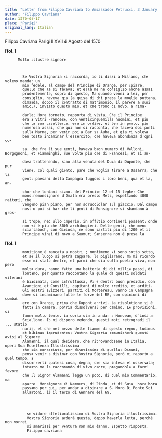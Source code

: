 ```yaml
---
title: "Letter from Filippo Cavriana to Ambassador Petrucci, 3 January 1569"
author: "Filippo Cavriana"
date: 1570-08-17
place: "Parigi"
original_lang: Italian
---
```


Filippo Cavriana
Parigi
Il XVII di Agosto del 1570


  	
	    
	      
**[fol. ]**


	      Molto illustre signore


	      
	        Se Vostra Signoria si raccorda, io li dissi a Millano, che volevo mandar un
	        mio fedele, al campo del Principe di Orange, per spiare,
	        quello che la si faceva; et ella me ne consigliò anche assai
	        prudentemente, sopra di questo, Ma quando venni a lei, per
	        consiglio, haveva gia (a guisa di chi presa la moglie puttana,
	        dimanda, doppo il contratto di matrimonio, il parere a suoi
	        amici), inviato questo mio, et che trono di novo, a rimá-

	        darle; Hora tornato, rapporta di vista, Che il Principe
	        era a Vitri Francese, con venticinquemille huomini, et piu
	        che la sua cavalleria, era in ordine, et ben in punto, piu
	        numerosa assai, che qui non si racconta, che faceva doi ponti
	        sulla Marna, per venir poi a Bar su Auba, et gia vi voleva
	        ben tosto incaminar l'essercito; che haveva abondanza d'ogni co-
 
	        sa. che fra li sue genti, haveva buon numero di Valloni, Borgognoni, et Fiamminghi, due volte piu che di Francesi; et si an-

	        dava trattenendo, sino alla venuta del Duca di Duponte, che pur
	        viene, col quali gionto, pare che voglia tirare a Ossarra; che li
	        genti paesani della Campagna fuggono i loro beni, qua et la, an-

	        chor che lontani siano, del Principe 12 et 15 leghe; Che
	        mons.remonsignore d'Omala era presso Metz, espettando 4000 raiteri, che
	        vengono pian piano, per non sdrucciolar sul giaccio; Dal campo
	        nostro poi si ha; che li genti di Monsignore si sbandano à gros-

	        si trope, nec ullo imperio, in offitio contineri possent; onde
	        non vi è piu che 3000 archibugieri. Delle genti, che meno
	        sciarlaboch, con Gioiosa, ne sono partiti piu di 1200 et il
	        Principe vinsi di novo a Saumur; Sanserra non è presa la

	        
**[fol. ]**


	        
	        monitione è mancata a nostri ; nondimeno vi sono sotto sotto,
	        et se il luogo si potrà zappare, lo piglierano; ma mi ricordo
	        essermi stato dentro, et parmi che sia sulla poetra viva, non però
	        molto dura, hanno fatto una batteria di doi millia passi, di
	        lontano, per quanto raccontano la quale da questi soldati viterani
	        è biasimata, come infruttuosa, Vi è dentro buon presidio, con
	        Avantigni et Consilli, capitani di molto credito, et arditi.
	        Gli nostri svizzeri, partiti di Montereau, vanno in Campagna
	        dove si incaminano tutte le forze del RE, con opinioni di combat
	        ere con Orange, prima che Dupont arrivi. La risolutione si è
	        fatta in camera, potria dissolversi per camino. Le provisioni, si
	        fanno molto lente. La corta sta in andar a Monceau, d'indi a
	        Sciallone. Io mi dispero vedendo, questi moti retrogradi il ... statio
	        narij, et che nel mezzo delle fiamme di questo regno, ludimus
	        et bibimus imprudentes; Vostra Signoria comunicherà questi avisi al Signore
	        Alamanni, il qual desidero, che ritrovandosene in Italia, operi Sua Eccellenza Illustrissima
	        che sia consociuto, per divotissimo di quella; Dimani,
	        penso venir a disinar con Vostra Signoria, però mi raporto a quel tempo, a
	        discorrerli qualesi cosa, degna, che sia intesa et osservata;
	        intanto me le raccomando di vivo cuore, pregandola a farmi favore
	        che il Signor Alamanni legga un poco, di quel mio Commentario, ma
	        aparte. Monsignore di Nemours, di Tinda, et di Susa, hora hora
	        passano per qui, per andar a disinare a S. Moro Di Ponte Sci
	        allantoni, il il terzo di Gennaro del 69.
	    


	        
	          servidore affetionatissimo di Vostra Signoria illustrissima.
	          Vostra Signoria arderà questa, doppo haverla letta, perché non vorrei
	          si smarissi per ventura non mio danno. Espetto risposta.
	          Filippo cavriana
	        


	    
	  
  